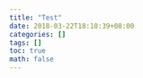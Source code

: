 ```yaml
---
title: "Test"
date: 2018-03-22T18:10:39+08:00
categories: []
tags: []
toc: true
math: false
---
```

